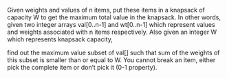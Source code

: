 Given weights and values of n items, put these items in a knapsack of capacity W to get the maximum total value in the knapsack.
In other words, given two integer arrays val[0..n-1] and wt[0..n-1] which represent values and weights associated with n items respectively.
Also given an integer W which represents knapsack capacity,

find out the maximum value subset of val[] such that sum of the weights of this subset is smaller than or equal to W. You cannot break an item, either pick the complete item or don’t pick it (0-1 property).
